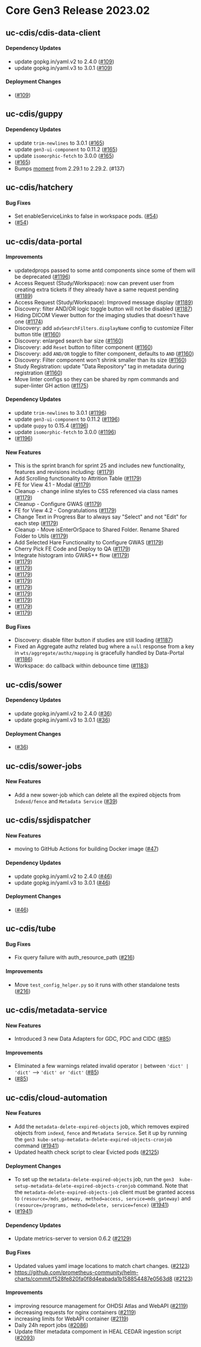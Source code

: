 # Core Gen3 Release 2023.02

## uc-cdis/cdis-data-client

#### Dependency Updates
  - update gopkg.in/yaml.v2 to 2.4.0 ([#109](https://github.com/uc-cdis/cdis-data-client/pull/109)) 
  - update gopkg.in/yaml.v3 to 3.0.1 ([#109](https://github.com/uc-cdis/cdis-data-client/pull/109)) 

#### Deployment Changes
  - [PPS-169]: 
    https://ctds-planx.atlassian.net/browse/PPS-169?atlOrigin=eyJpIjoiNWRkNTljNzYxNjVmNDY3MDlhMDU5Y2ZhYzA5YTRkZjUiLCJwIjoiZ2l0aHViLWNvbS1KU1cifQ
    ([#109](https://github.com/uc-cdis/cdis-data-client/pull/109))

## uc-cdis/guppy

#### Dependency Updates
  - update `trim-newlines` to 3.0.1 ([#165](https://github.com/uc-cdis/guppy/pull/165)) 
  - update `gen3-ui-component` to 0.11.2 ([#165](https://github.com/uc-cdis/guppy/pull/165)) 
  - update `isomorphic-fetch` to 3.0.0 ([#165](https://github.com/uc-cdis/guppy/pull/165)) 
  - [PPS-173]: 
    https://ctds-planx.atlassian.net/browse/PPS-173?atlOrigin=eyJpIjoiNWRkNTljNzYxNjVmNDY3MDlhMDU5Y2ZhYzA5YTRkZjUiLCJwIjoiZ2l0aHViLWNvbS1KU1cifQ
    ([#165](https://github.com/uc-cdis/guppy/pull/165))
  - Bumps [moment](https://github.com/moment/moment) from 2.29.1 to 2.29.2. 
    (#137)

## uc-cdis/hatchery

#### Bug Fixes
  - Set enableServiceLinks to false in workspace pods. ([#54](https://github.com/uc-cdis/hatchery/pull/54)) 
  - [GPE-735]: 
    https://ctds-planx.atlassian.net/browse/GPE-735?atlOrigin=eyJpIjoiNWRkNTljNzYxNjVmNDY3MDlhMDU5Y2ZhYzA5YTRkZjUiLCJwIjoiZ2l0aHViLWNvbS1KU1cifQ
    ([#54](https://github.com/uc-cdis/hatchery/pull/54))

## uc-cdis/data-portal

#### Improvements
  - updatedprops passed to some antd components since some of them will be 
    deprecated ([#1196](https://github.com/uc-cdis/data-portal/pull/1196))
  - Access Request (Study/Workspace): now can prevent user from creating extra 
    tickets if they already have a same request pending ([#1189](https://github.com/uc-cdis/data-portal/pull/1189)) 
  - Access Request (Study/Workspace): Improved message display ([#1189](https://github.com/uc-cdis/data-portal/pull/1189)) 
  - Discovery: filter AND/OR logic toggle button will not be disabled ([#1187](https://github.com/uc-cdis/data-portal/pull/1187)) 
  - Hiding DICOM Viewer button for the imaging studies that doesn't have one 
    ([#1174](https://github.com/uc-cdis/data-portal/pull/1174))
  - Discovery: add `advSearchFilters.displayName` config to customize Filter 
    button title ([#1160](https://github.com/uc-cdis/data-portal/pull/1160))
  - Discovery: enlarged search bar size ([#1160](https://github.com/uc-cdis/data-portal/pull/1160)) 
  - Discovery: add `Reset` button to filter component ([#1160](https://github.com/uc-cdis/data-portal/pull/1160)) 
  - Discovery: add `AND/OR` toggle to filter component, defaults to `AND` 
    ([#1160](https://github.com/uc-cdis/data-portal/pull/1160))
  - Discovery: Filter component won't shrink smaller than its size ([#1160](https://github.com/uc-cdis/data-portal/pull/1160)) 
  - Study Registration: update "Data Repository" tag in metadata during 
    registration ([#1160](https://github.com/uc-cdis/data-portal/pull/1160))
  - Move linter configs so they can be shared by npm commands and super-linter 
    GH action ([#1175](https://github.com/uc-cdis/data-portal/pull/1175))

#### Dependency Updates
  - update `trim-newlines` to 3.0.1 ([#1196](https://github.com/uc-cdis/data-portal/pull/1196)) 
  - update `gen3-ui-component` to 0.11.2 ([#1196](https://github.com/uc-cdis/data-portal/pull/1196)) 
  - update `guppy` to 0.15.4 ([#1196](https://github.com/uc-cdis/data-portal/pull/1196)) 
  - update `isomorphic-fetch` to 3.0.0 ([#1196](https://github.com/uc-cdis/data-portal/pull/1196)) 
  - [PPS-173]: 
    https://ctds-planx.atlassian.net/browse/PPS-173?atlOrigin=eyJpIjoiNWRkNTljNzYxNjVmNDY3MDlhMDU5Y2ZhYzA5YTRkZjUiLCJwIjoiZ2l0aHViLWNvbS1KU1cifQ
    ([#1196](https://github.com/uc-cdis/data-portal/pull/1196))

#### New Features
  - This is the sprint branch for sprint 25 and includes new functionality, 
    features and revisions including: ([#1179](https://github.com/uc-cdis/data-portal/pull/1179)) 
  - Add Scrolling functionality to Attrition Table ([#1179](https://github.com/uc-cdis/data-portal/pull/1179)) 
  - FE for View 4.1 - Modal ([#1179](https://github.com/uc-cdis/data-portal/pull/1179)) 
  - Cleanup - change inline styles to CSS referenced via class names ([#1179](https://github.com/uc-cdis/data-portal/pull/1179)) 
  - Cleanup - Configure GWAS ([#1179](https://github.com/uc-cdis/data-portal/pull/1179)) 
  - FE for View 4.2 - Congratulations ([#1179](https://github.com/uc-cdis/data-portal/pull/1179)) 
  - Change Text in Progress Bar to always say "Select" and not "Edit" for each 
    step ([#1179](https://github.com/uc-cdis/data-portal/pull/1179))
  - Cleanup - Move isEnterOrSpace to Shared Folder. Rename Shared Folder to 
    Utils ([#1179](https://github.com/uc-cdis/data-portal/pull/1179))
  - Add Selected Hare Functionality to Configure GWAS ([#1179](https://github.com/uc-cdis/data-portal/pull/1179)) 
  - Cherry Pick FE Code and Deploy to QA ([#1179](https://github.com/uc-cdis/data-portal/pull/1179)) 
  - Integrate histogram into GWAS++ flow ([#1179](https://github.com/uc-cdis/data-portal/pull/1179)) 
  - [VADC-240]: 
    https://ctds-planx.atlassian.net/browse/VADC-240?atlOrigin=eyJpIjoiNWRkNTljNzYxNjVmNDY3MDlhMDU5Y2ZhYzA5YTRkZjUiLCJwIjoiZ2l0aHViLWNvbS1KU1cifQ
    ([#1179](https://github.com/uc-cdis/data-portal/pull/1179))
  - [VADC-244]: 
    https://ctds-planx.atlassian.net/browse/VADC-244?atlOrigin=eyJpIjoiNWRkNTljNzYxNjVmNDY3MDlhMDU5Y2ZhYzA5YTRkZjUiLCJwIjoiZ2l0aHViLWNvbS1KU1cifQ
    ([#1179](https://github.com/uc-cdis/data-portal/pull/1179))
  - [VADC-369]: 
    https://ctds-planx.atlassian.net/browse/VADC-369?atlOrigin=eyJpIjoiNWRkNTljNzYxNjVmNDY3MDlhMDU5Y2ZhYzA5YTRkZjUiLCJwIjoiZ2l0aHViLWNvbS1KU1cifQ
    ([#1179](https://github.com/uc-cdis/data-portal/pull/1179))
  - [VADC-375]: 
    https://ctds-planx.atlassian.net/browse/VADC-375?atlOrigin=eyJpIjoiNWRkNTljNzYxNjVmNDY3MDlhMDU5Y2ZhYzA5YTRkZjUiLCJwIjoiZ2l0aHViLWNvbS1KU1cifQ
    ([#1179](https://github.com/uc-cdis/data-portal/pull/1179))
  - [VADC-245]: 
    https://ctds-planx.atlassian.net/browse/VADC-245?atlOrigin=eyJpIjoiNWRkNTljNzYxNjVmNDY3MDlhMDU5Y2ZhYzA5YTRkZjUiLCJwIjoiZ2l0aHViLWNvbS1KU1cifQ
    ([#1179](https://github.com/uc-cdis/data-portal/pull/1179))
  - [VADC-379]: 
    https://ctds-planx.atlassian.net/browse/VADC-379?atlOrigin=eyJpIjoiNWRkNTljNzYxNjVmNDY3MDlhMDU5Y2ZhYzA5YTRkZjUiLCJwIjoiZ2l0aHViLWNvbS1KU1cifQ
    ([#1179](https://github.com/uc-cdis/data-portal/pull/1179))
  - [VADC-370]: 
    https://ctds-planx.atlassian.net/browse/VADC-370?atlOrigin=eyJpIjoiNWRkNTljNzYxNjVmNDY3MDlhMDU5Y2ZhYzA5YTRkZjUiLCJwIjoiZ2l0aHViLWNvbS1KU1cifQ
    ([#1179](https://github.com/uc-cdis/data-portal/pull/1179))
  - [VADC-324]: 
    https://ctds-planx.atlassian.net/browse/VADC-324?atlOrigin=eyJpIjoiNWRkNTljNzYxNjVmNDY3MDlhMDU5Y2ZhYzA5YTRkZjUiLCJwIjoiZ2l0aHViLWNvbS1KU1cifQ
    ([#1179](https://github.com/uc-cdis/data-portal/pull/1179))
  - [VADC-368]: 
    https://ctds-planx.atlassian.net/browse/VADC-368?atlOrigin=eyJpIjoiNWRkNTljNzYxNjVmNDY3MDlhMDU5Y2ZhYzA5YTRkZjUiLCJwIjoiZ2l0aHViLWNvbS1KU1cifQ
    ([#1179](https://github.com/uc-cdis/data-portal/pull/1179))

#### Bug Fixes
  - Discovery: disable filter button if studies are still loading ([#1187](https://github.com/uc-cdis/data-portal/pull/1187)) 
  - Fixed an Aggregate authz related bug where a `null` response from a key in 
    `wts/aggregate/authz/mapping` is gracefully handled by Data-Portal ([#1186](https://github.com/uc-cdis/data-portal/pull/1186)) 
  - Workspace: do callback within debounce time ([#1183](https://github.com/uc-cdis/data-portal/pull/1183)) 

## uc-cdis/sower

#### Dependency Updates
  - update gopkg.in/yaml.v2 to 2.4.0 ([#36](https://github.com/uc-cdis/sower/pull/36)) 
  - update gopkg.in/yaml.v3 to 3.0.1 ([#36](https://github.com/uc-cdis/sower/pull/36)) 

#### Deployment Changes
  - [PPS-169]: 
    https://ctds-planx.atlassian.net/browse/PPS-169?atlOrigin=eyJpIjoiNWRkNTljNzYxNjVmNDY3MDlhMDU5Y2ZhYzA5YTRkZjUiLCJwIjoiZ2l0aHViLWNvbS1KU1cifQ
    ([#36](https://github.com/uc-cdis/sower/pull/36))

## uc-cdis/sower-jobs

#### New Features
  - Add a new sower-job which can delete all the expired objects from 
    `Indexd/fence` and `Metadata Service` ([#39](https://github.com/uc-cdis/sower-jobs/pull/39)) 

## uc-cdis/ssjdispatcher

#### New Features
  - moving to GitHub Actions for building Docker image ([#47](https://github.com/uc-cdis/ssjdispatcher/pull/47)) 

#### Dependency Updates
  - update gopkg.in/yaml.v2 to 2.4.0 ([#46](https://github.com/uc-cdis/ssjdispatcher/pull/46)) 
  - update gopkg.in/yaml.v3 to 3.0.1 ([#46](https://github.com/uc-cdis/ssjdispatcher/pull/46)) 

#### Deployment Changes
  - [PPS-169]: 
    https://ctds-planx.atlassian.net/browse/PPS-169?atlOrigin=eyJpIjoiNWRkNTljNzYxNjVmNDY3MDlhMDU5Y2ZhYzA5YTRkZjUiLCJwIjoiZ2l0aHViLWNvbS1KU1cifQ
    ([#46](https://github.com/uc-cdis/ssjdispatcher/pull/46))

## uc-cdis/tube

#### Bug Fixes
  - Fix query failure with auth_resource_path ([#216](https://github.com/uc-cdis/tube/pull/216)) 

#### Improvements
  - Move `test_config_helper.py` so it runs with other standalone tests ([#216](https://github.com/uc-cdis/tube/pull/216)) 

## uc-cdis/metadata-service

#### New Features
  - Introduced 3 new Data Adapters for GDC, PDC and CIDC ([#85](https://github.com/uc-cdis/metadata-service/pull/85)) 

#### Improvements
  - Eliminated a few warnings related invalid operator `|` between `'dict' | 
    'dict'` --> `'dict' or 'dict'` ([#85](https://github.com/uc-cdis/metadata-service/pull/85)) 
  - [BRH-326]: 
    https://ctds-planx.atlassian.net/browse/BRH-326?atlOrigin=eyJpIjoiNWRkNTljNzYxNjVmNDY3MDlhMDU5Y2ZhYzA5YTRkZjUiLCJwIjoiZ2l0aHViLWNvbS1KU1cifQ
    ([#85](https://github.com/uc-cdis/metadata-service/pull/85))

## uc-cdis/cloud-automation

#### New Features
  - Add the `metadata-delete-expired-objects` job, which removes expired 
    objects from `indexd`, `fence` and `Metadata Service`. Set it up by running 
    the `gen3 kube-setup-metadata-delete-expired-objects-cronjob` command 
    ([#1941](https://github.com/uc-cdis/cloud-automation/pull/1941))
  - Updated health check script to clear Evicted pods ([#2125](https://github.com/uc-cdis/cloud-automation/pull/2125)) 

#### Deployment Changes
  - To set up the `metadata-delete-expired-objects` job, run the `gen3 
    kube-setup-metadata-delete-expired-objects-cronjob` command. Note that the 
    `metadata-delete-expired-objects-job` client must be granted access to 
    `(resource=/mds_gateway, method=access, service=mds_gateway)` and 
    `(resource=/programs, method=delete, service=fence)` ([#1941](https://github.com/uc-cdis/cloud-automation/pull/1941)) 
  - [PXP-9516]: 
    https://ctds-planx.atlassian.net/browse/PXP-9516?atlOrigin=eyJpIjoiNWRkNTljNzYxNjVmNDY3MDlhMDU5Y2ZhYzA5YTRkZjUiLCJwIjoiZ2l0aHViLWNvbS1KU1cifQ
    ([#1941](https://github.com/uc-cdis/cloud-automation/pull/1941))

#### Dependency Updates
  - Update metrics-server to version 0.6.2 ([#2129](https://github.com/uc-cdis/cloud-automation/pull/2129)) 

#### Bug Fixes
  - Updated values yaml image locations to match chart changes. ([#2123](https://github.com/uc-cdis/cloud-automation/pull/2123)) 
  - https://github.com/prometheus-community/helm-charts/commit/f528fe820fa0f8d4eabada1b158854487e0563d8
    ([#2123](https://github.com/uc-cdis/cloud-automation/pull/2123))

#### Improvements
  - improving resource management for OHDSI Atlas and WebAPI ([#2119](https://github.com/uc-cdis/cloud-automation/pull/2119)) 
  - decreasing requests for nginx containers ([#2119](https://github.com/uc-cdis/cloud-automation/pull/2119)) 
  - increasing limits for WebAPI container ([#2119](https://github.com/uc-cdis/cloud-automation/pull/2119)) 
  - Daily 24h report jobs ([#2086](https://github.com/uc-cdis/cloud-automation/pull/2086)) 
  - Update filter metadata compoment in HEAL CEDAR ingestion script ([#2093](https://github.com/uc-cdis/cloud-automation/pull/2093)) 

